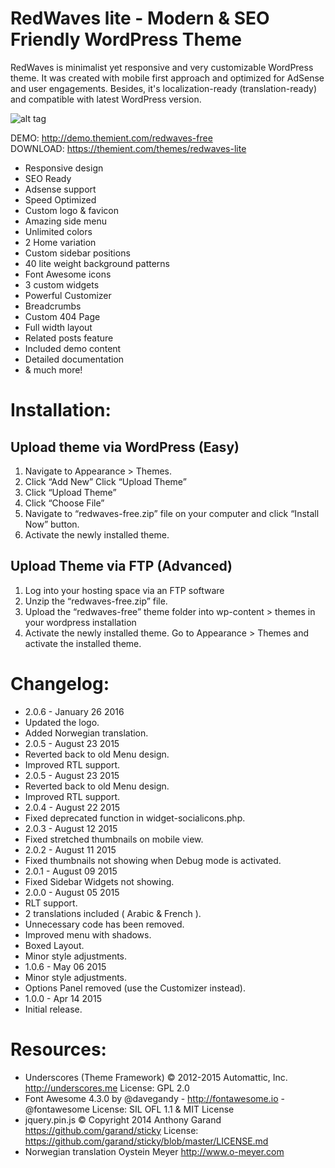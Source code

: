 # RedWaves lite - Modern & SEO Friendly WordPress Theme
RedWaves is minimalist yet responsive and very customizable WordPress theme. It was created with mobile first approach and optimized for AdSense and user engagements. Besides, it's localization-ready (translation-ready) and compatible with latest WordPress version.

![alt tag](http://i.imgur.com/HVbnsV0.jpg)

DEMO: http://demo.themient.com/redwaves-free<br />
DOWNLOAD: https://themient.com/themes/redwaves-lite

* Responsive design
* SEO Ready
* Adsense support
* Speed Optimized
* Custom logo & favicon
* Amazing side menu
* Unlimited colors
* 2 Home variation
* Custom sidebar positions
* 40 lite weight background patterns
* Font Awesome icons
* 3 custom widgets
* Powerful Customizer
* Breadcrumbs
* Custom 404 Page
* Full width layout
* Related posts feature
* Included demo content
* Detailed documentation
* & much more!

# Installation:
## Upload theme via WordPress (Easy)
1. Navigate to Appearance > Themes.
2. Click “Add New” Click “Upload Theme”
3. Click “Upload Theme”
4. Click “Choose File”
5. Navigate to “redwaves-free.zip” file on your computer and click “Install Now” button.
6. Activate the newly installed theme.

## Upload Theme via FTP (Advanced)
1. Log into your hosting space via an FTP software
2. Unzip the “redwaves-free.zip” file.
3. Upload the “redwaves-free” theme folder into wp-content > themes in your wordpress installation
4. Activate the newly installed theme. Go to Appearance > Themes and activate the installed theme.

# Changelog:
* 2.0.6 - January 26 2016
 * Updated the logo.
 * Added Norwegian translation.
* 2.0.5 - August 23 2015
 * Reverted back to old Menu design.
 * Improved RTL support.
* 2.0.5 - August 23 2015
 * Reverted back to old Menu design.
 * Improved RTL support.
* 2.0.4 - August 22 2015
 * Fixed deprecated function in widget-socialicons.php.
* 2.0.3 - August 12 2015
 * Fixed stretched thumbnails on mobile view.
* 2.0.2 - August 11 2015
 * Fixed thumbnails not showing when Debug mode is activated.
* 2.0.1 - August 09 2015
 * Fixed Sidebar Widgets not showing.
* 2.0.0 - August 05 2015
 * RLT support.
 * 2 translations included ( Arabic & French ).
 * Unnecessary code has been removed.
 * Improved menu with shadows.
 * Boxed Layout.
 * Minor style adjustments.
* 1.0.6 - May 06 2015
 * Minor style adjustments.
 * Options Panel removed (use the Customizer instead).
* 1.0.0 - Apr 14 2015
 * Initial release.

# Resources:
* Underscores (Theme Framework) © 2012-2015 Automattic, Inc. http://underscores.me	 License: GPL 2.0
* Font Awesome 4.3.0 by @davegandy - http://fontawesome.io - @fontawesome	 License: SIL OFL 1.1 & MIT License
* jquery.pin.js © Copyright 2014 Anthony Garand https://github.com/garand/sticky	 License: https://github.com/garand/sticky/blob/master/LICENSE.md
* Norwegian translation Oystein Meyer http://www.o-meyer.com
